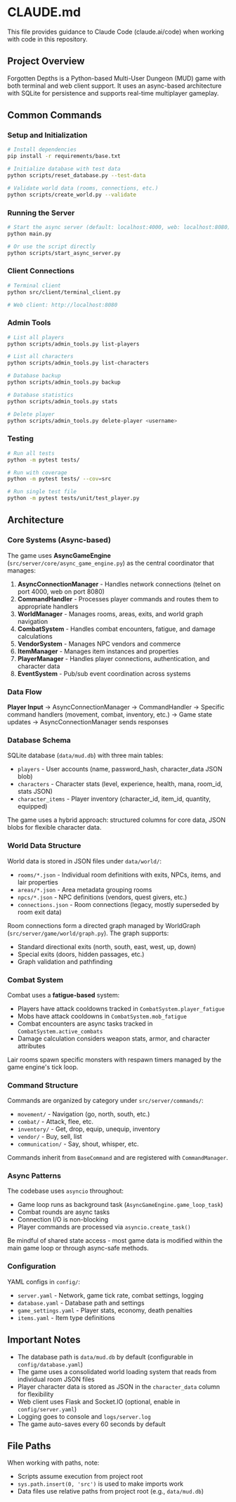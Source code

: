 # CLAUDE.md

This file provides guidance to Claude Code (claude.ai/code) when working with code in this repository.

## Project Overview

Forgotten Depths is a Python-based Multi-User Dungeon (MUD) game with both terminal and web client support. It uses an async-based architecture with SQLite for persistence and supports real-time multiplayer gameplay.

## Common Commands

### Setup and Initialization
```bash
# Install dependencies
pip install -r requirements/base.txt

# Initialize database with test data
python scripts/reset_database.py --test-data

# Validate world data (rooms, connections, etc.)
python scripts/create_world.py --validate
```

### Running the Server
```bash
# Start the async server (default: localhost:4000, web: localhost:8080)
python main.py

# Or use the script directly
python scripts/start_async_server.py
```

### Client Connections
```bash
# Terminal client
python src/client/terminal_client.py

# Web client: http://localhost:8080
```

### Admin Tools
```bash
# List all players
python scripts/admin_tools.py list-players

# List all characters
python scripts/admin_tools.py list-characters

# Database backup
python scripts/admin_tools.py backup

# Database statistics
python scripts/admin_tools.py stats

# Delete player
python scripts/admin_tools.py delete-player <username>
```

### Testing
```bash
# Run all tests
python -m pytest tests/

# Run with coverage
python -m pytest tests/ --cov=src

# Run single test file
python -m pytest tests/unit/test_player.py
```

## Architecture

### Core Systems (Async-based)

The game uses **AsyncGameEngine** (`src/server/core/async_game_engine.py`) as the central coordinator that manages:

1. **AsyncConnectionManager** - Handles network connections (telnet on port 4000, web on port 8080)
2. **CommandHandler** - Processes player commands and routes them to appropriate handlers
3. **WorldManager** - Manages rooms, areas, exits, and world graph navigation
4. **CombatSystem** - Handles combat encounters, fatigue, and damage calculations
5. **VendorSystem** - Manages NPC vendors and commerce
6. **ItemManager** - Manages item instances and properties
7. **PlayerManager** - Handles player connections, authentication, and character data
8. **EventSystem** - Pub/sub event coordination across systems

### Data Flow

**Player Input** → AsyncConnectionManager → CommandHandler → Specific command handlers (movement, combat, inventory, etc.) → Game state updates → AsyncConnectionManager sends responses

### Database Schema

SQLite database (`data/mud.db`) with three main tables:
- `players` - User accounts (name, password_hash, character_data JSON blob)
- `characters` - Character stats (level, experience, health, mana, room_id, stats JSON)
- `character_items` - Player inventory (character_id, item_id, quantity, equipped)

The game uses a hybrid approach: structured columns for core data, JSON blobs for flexible character data.

### World Data Structure

World data is stored in JSON files under `data/world/`:
- `rooms/*.json` - Individual room definitions with exits, NPCs, items, and lair properties
- `areas/*.json` - Area metadata grouping rooms
- `npcs/*.json` - NPC definitions (vendors, quest givers, etc.)
- `connections.json` - Room connections (legacy, mostly superseded by room exit data)

Room connections form a directed graph managed by WorldGraph (`src/server/game/world/graph.py`). The graph supports:
- Standard directional exits (north, south, east, west, up, down)
- Special exits (doors, hidden passages, etc.)
- Graph validation and pathfinding

### Combat System

Combat uses a **fatigue-based** system:
- Players have attack cooldowns tracked in `CombatSystem.player_fatigue`
- Mobs have attack cooldowns in `CombatSystem.mob_fatigue`
- Combat encounters are async tasks tracked in `CombatSystem.active_combats`
- Damage calculation considers weapon stats, armor, and character attributes

Lair rooms spawn specific monsters with respawn timers managed by the game engine's tick loop.

### Command Structure

Commands are organized by category under `src/server/commands/`:
- `movement/` - Navigation (go, north, south, etc.)
- `combat/` - Attack, flee, etc.
- `inventory/` - Get, drop, equip, unequip, inventory
- `vendor/` - Buy, sell, list
- `communication/` - Say, shout, whisper, etc.

Commands inherit from `BaseCommand` and are registered with `CommandManager`.

### Async Patterns

The codebase uses `asyncio` throughout:
- Game loop runs as background task (`AsyncGameEngine.game_loop_task`)
- Combat rounds are async tasks
- Connection I/O is non-blocking
- Player commands are processed via `asyncio.create_task()`

Be mindful of shared state access - most game data is modified within the main game loop or through async-safe methods.

### Configuration

YAML configs in `config/`:
- `server.yaml` - Network, game tick rate, combat settings, logging
- `database.yaml` - Database path and settings
- `game_settings.yaml` - Player stats, economy, death penalties
- `items.yaml` - Item type definitions

## Important Notes

- The database path is `data/mud.db` by default (configurable in `config/database.yaml`)
- The game uses a consolidated world loading system that reads from individual room JSON files
- Player character data is stored as JSON in the `character_data` column for flexibility
- Web client uses Flask and Socket.IO (optional, enable in `config/server.yaml`)
- Logging goes to console and `logs/server.log`
- The game auto-saves every 60 seconds by default

## File Paths

When working with paths, note:
- Scripts assume execution from project root
- `sys.path.insert(0, 'src')` is used to make imports work
- Data files use relative paths from project root (e.g., `data/mud.db`)
